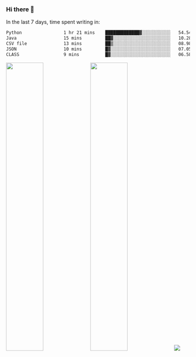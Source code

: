 ### Hi there 👋

In the last 7 days, time spent writing in:

<!--START_SECTION:waka-->

```txt
Python                1 hr 21 mins    █████████████▓░░░░░░░░░░░   54.54 %
Java                  15 mins         ██▓░░░░░░░░░░░░░░░░░░░░░░   10.28 %
CSV file              13 mins         ██▒░░░░░░░░░░░░░░░░░░░░░░   08.98 %
JSON                  10 mins         █▓░░░░░░░░░░░░░░░░░░░░░░░   07.05 %
CLASS                 9 mins          █▓░░░░░░░░░░░░░░░░░░░░░░░   06.58 %
```

<!--END_SECTION:waka-->

<img src="https://wakatime.com/share/@jimtje/5d0c92de-08f8-4a72-8f2f-6a9693d1e318.svg" width=45% height=45%> <img src="https://wakatime.com/share/@jimtje/501498ae-bda5-4da7-a89d-b40bcdd5556d.svg" width=45% height=45%>
![](https://hit.yhype.me/github/profile?user_id=43537315)
